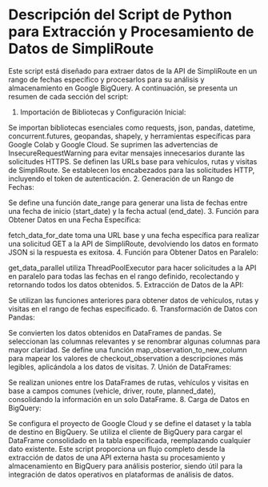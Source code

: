 # Descripción del Script de Python para Extracción y Procesamiento de Datos de SimpliRoute
Este script está diseñado para extraer datos de la API de SimpliRoute en un rango de fechas específico y procesarlos para su análisis y almacenamiento en Google BigQuery. A continuación, se presenta un resumen de cada sección del script:

1. Importación de Bibliotecas y Configuración Inicial:

Se importan bibliotecas esenciales como requests, json, pandas, datetime, concurrent.futures, geopandas, shapely, y herramientas específicas para Google Colab y Google Cloud.
Se suprimen las advertencias de InsecureRequestWarning para evitar mensajes innecesarios durante las solicitudes HTTPS.
Se definen las URLs base para vehículos, rutas y visitas de SimpliRoute.
Se establecen los encabezados para las solicitudes HTTP, incluyendo el token de autenticación.
2. Generación de un Rango de Fechas:

Se define una función date_range para generar una lista de fechas entre una fecha de inicio (start_date) y la fecha actual (end_date).
3. Función para Obtener Datos en una Fecha Específica:

fetch_data_for_date toma una URL base y una fecha específica para realizar una solicitud GET a la API de SimpliRoute, devolviendo los datos en formato JSON si la respuesta es exitosa.
4. Función para Obtener Datos en Paralelo:

get_data_parallel utiliza ThreadPoolExecutor para hacer solicitudes a la API en paralelo para todas las fechas en el rango definido, recolectando y retornando todos los datos obtenidos.
5. Extracción de Datos de la API:

Se utilizan las funciones anteriores para obtener datos de vehículos, rutas y visitas en el rango de fechas especificado.
6. Transformación de Datos con Pandas:

Se convierten los datos obtenidos en DataFrames de pandas.
Se seleccionan las columnas relevantes y se renombrar algunas columnas para mayor claridad.
Se define una función map_observation_to_new_column para mapear los valores de checkout_observation a descripciones más legibles, aplicándola a los datos de visitas.
7. Unión de DataFrames:

Se realizan uniones entre los DataFrames de rutas, vehículos y visitas en base a campos comunes (vehicle, driver, route, planned_date), consolidando la información en un solo DataFrame.
8. Carga de Datos en BigQuery:

Se configura el proyecto de Google Cloud y se define el dataset y la tabla de destino en BigQuery.
Se utiliza el cliente de BigQuery para cargar el DataFrame consolidado en la tabla especificada, reemplazando cualquier dato existente.
Este script proporciona un flujo completo desde la extracción de datos de una API externa hasta su procesamiento y almacenamiento en BigQuery para análisis posterior, siendo útil para la integración de datos operativos en plataformas de análisis de datos.





